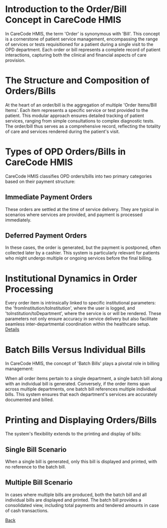 # Introduction to the Order/Bill Concept in CareCode HMIS
In CareCode HMIS, the term 'Order' is synonymous with 'Bill'. This concept is a cornerstone of patient service management, encompassing the range of services or tests requisitioned for a patient during a single visit to the OPD department. Each order or bill represents a complete record of patient interactions, capturing both the clinical and financial aspects of care provision.

# The Structure and Composition of Orders/Bills
At the heart of an order/bill is the aggregation of multiple 'Order Items/Bill Items'. Each item represents a specific service or test provided to the patient. This modular approach ensures detailed tracking of patient services, ranging from simple consultations to complex diagnostic tests. The order/bill thus serves as a comprehensive record, reflecting the totality of care and services rendered during the patient's visit.

# Types of OPD Orders/Bills in CareCode HMIS
CareCode HMIS classifies OPD orders/bills into two primary categories based on their payment structure:

## Immediate Payment Orders
These orders are settled at the time of service delivery. They are typical in scenarios where services are provided, and payment is processed immediately.
## Deferred Payment Orders
In these cases, the order is generated, but the payment is postponed, often collected later by a cashier. This system is particularly relevant for patients who might undergo multiple or ongoing services before the final billing.

# Institutional Dynamics in Order Processing
Every order item is intrinsically linked to specific institutional parameters: the 'fromInstitution/toInstitution', where the user is logged, and 'toInstitution/toDepartment', where the service is or will be rendered. These parameters not only ensure accuracy in service delivery but also facilitate seamless inter-departmental coordination within the healthcare setup.
[Details](https://github.com/hmislk/hmis/wiki/Institutional-Dynamics-in-OPD-Order-Processing)

# Batch Bills Versus Individual Bills
In CareCode HMIS, the concept of 'Batch Bills' plays a pivotal role in billing management:

When all order items pertain to a single department, a single batch bill along with an individual bill is generated.
Conversely, if the order items span across multiple departments, one batch bill references multiple individual bills. This system ensures that each department's services are accurately documented and billed.

# Printing and Displaying Orders/Bills
The system's flexibility extends to the printing and display of bills:

## Single Bill Scenario
When a single bill is generated, only this bill is displayed and printed, with no reference to the batch bill.
## Multiple Bill Scenario
In cases where multiple bills are produced, both the batch bill and all individual bills are displayed and printed. The batch bill provides a consolidated view, including total payments and tendered amounts in case of cash transactions.

[Back](https://github.com/hmislk/hmis/wiki/OPD)

